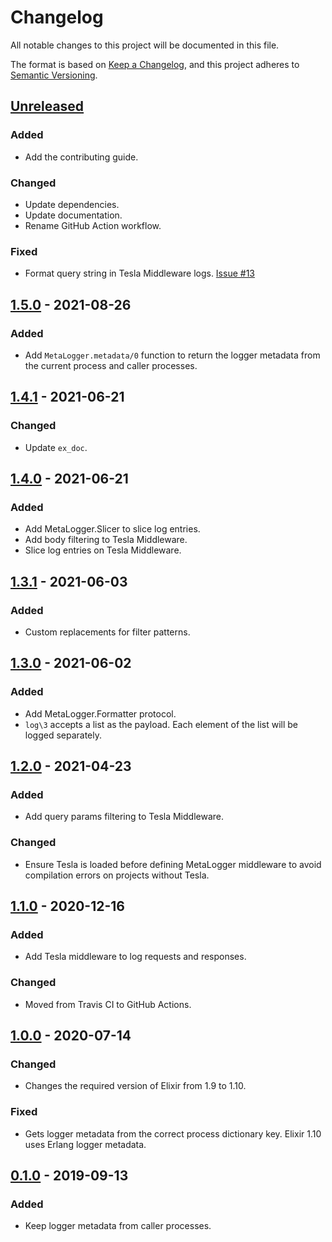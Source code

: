 # Changelog
All notable changes to this project will be documented in this file.

The format is based on [Keep a Changelog](https://keepachangelog.com/en/1.0.0/), and this project
adheres to [Semantic Versioning](https://semver.org/spec/v2.0.0.html).

## [Unreleased]
### Added
- Add the contributing guide.

### Changed
- Update dependencies.
- Update documentation.
- Rename GitHub Action workflow.

### Fixed
- Format query string in Tesla Middleware logs.
[Issue #13](https://github.com/FindHotel/meta_logger/issues/13)

## [1.5.0] - 2021-08-26
### Added
- Add `MetaLogger.metadata/0` function to return the logger metadata from the current process and
caller processes.

## [1.4.1] - 2021-06-21
### Changed
- Update `ex_doc`.

## [1.4.0] - 2021-06-21
### Added
- Add MetaLogger.Slicer to slice log entries.
- Add body filtering to Tesla Middleware.
- Slice log entries on Tesla Middleware.

## [1.3.1] - 2021-06-03
### Added
- Custom replacements for filter patterns.

## [1.3.0] - 2021-06-02
### Added
- Add MetaLogger.Formatter protocol.
- `log\3` accepts a list as the payload. Each element of the list will be logged separately.

## [1.2.0] - 2021-04-23
### Added
- Add query params filtering to Tesla Middleware.

### Changed
- Ensure Tesla is loaded before defining MetaLogger middleware to avoid compilation errors on
projects without Tesla.

## [1.1.0] - 2020-12-16
### Added
- Add Tesla middleware to log requests and responses.

### Changed
- Moved from Travis CI to GitHub Actions.

## [1.0.0] - 2020-07-14
### Changed
- Changes the required version of Elixir from 1.9 to 1.10.

### Fixed
- Gets logger metadata from the correct process dictionary key. Elixir 1.10 uses Erlang logger
metadata.

## [0.1.0] - 2019-09-13
### Added
- Keep logger metadata from caller processes.

[Unreleased]: https://github.com/FindHotel/meta_logger/compare/1.5.0...HEAD
[1.5.0]: https://github.com/FindHotel/meta_logger/compare/1.4.1...1.5.0
[1.4.1]: https://github.com/FindHotel/meta_logger/compare/1.4.0...1.4.1
[1.4.0]: https://github.com/FindHotel/meta_logger/compare/1.3.1...1.4.0
[1.3.1]: https://github.com/FindHotel/meta_logger/compare/1.3.0...1.3.1
[1.3.0]: https://github.com/FindHotel/meta_logger/compare/1.2.0...1.3.0
[1.2.0]: https://github.com/FindHotel/meta_logger/compare/1.1.0...1.2.0
[1.1.0]: https://github.com/FindHotel/meta_logger/compare/1.0.0...1.1.0
[1.0.0]: https://github.com/FindHotel/meta_logger/compare/0.1.0...1.0.0
[0.1.0]: https://github.com/FindHotel/meta_logger/releases/tag/0.1.0
